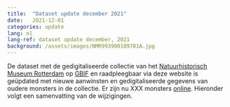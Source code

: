 ```yaml
---
title:  "Dataset update december 2021"
date:   2021-12-01
categories: update
lang: nl
lang-ref: dataset update december, 2021
background: /assets/images/NMR993900189701A.jpg
---
```


De dataset met de gedigitaliseerde collectie van het [Natuurhistorisch Museum Rotterdam](https://www.hetnatuurhistorisch.nl/) op [GBIF](https://www.gbif.org/) en raadpleegbaar via deze website is geüpdated met nieuwe aanwinsten en gedigitaliseerde gegevens van oudere monsters in de collectie. Er zijn nu XXX monsters [online](https://hp-nhm-rotterdam.gbif-staging.org/nl/data.html). Hieronder volgt een samenvatting van de wijzigingen.
